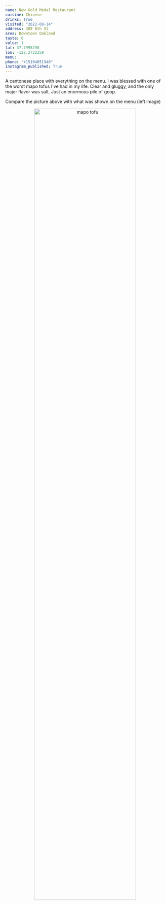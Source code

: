 ```yaml
---
name: New Gold Medal Restaurant
cuisine: Chinese
drinks: True
visited: "2022-08-14"
address: 389 8th St
area: Downtown Oakland
taste: 0
value: 1
lat: 37.7995298
lon: -122.2722258
menu:
phone: "+15104651940"
instagram_published: True
---
```


A cantonese place with everything on the menu. I was blessed with one of the worst mapo tofus I've had in my life. Clear and gluggy, and the only major flavor was salt. Just an enormous pile of goop.

Compare the picture above with what was shown on the menu (left image)

<center><img src="/other_img/bad_mapo.jpg" alt="mapo tofu" width="80%"/></center>

